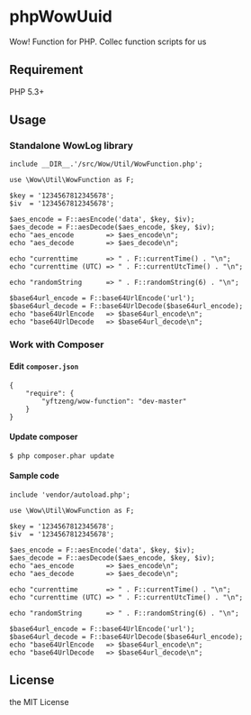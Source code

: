 # phpWowUuid

Wow! Function for PHP. Collec function scripts for us

## Requirement

PHP 5.3+

## Usage

### Standalone WowLog library

```
include __DIR__.'/src/Wow/Util/WowFunction.php';

use \Wow\Util\WowFunction as F;

$key = '1234567812345678';
$iv  = '1234567812345678';

$aes_encode = F::aesEncode('data', $key, $iv);
$aes_decode = F::aesDecode($aes_encode, $key, $iv);
echo "aes_encode        => $aes_encode\n";
echo "aes_decode        => $aes_decode\n";

echo "currenttime       => " . F::currentTime() . "\n";
echo "currenttime (UTC) => " . F::currentUtcTime() . "\n";

echo "randomString      => " . F::randomString(6) . "\n";

$base64url_encode = F::base64UrlEncode('url');
$base64url_decode = F::base64UrlDecode($base64url_encode);
echo "base64UrlEncode   => $base64url_encode\n";
echo "base64UrlDecode   => $base64url_decode\n";
```

### Work with Composer

#### Edit `composer.json`

```
{
    "require": {
        "yftzeng/wow-function": "dev-master"
    }
}
```

#### Update composer

```
$ php composer.phar update
```

#### Sample code
```
include 'vendor/autoload.php';

use \Wow\Util\WowFunction as F;

$key = '1234567812345678';
$iv  = '1234567812345678';

$aes_encode = F::aesEncode('data', $key, $iv);
$aes_decode = F::aesDecode($aes_encode, $key, $iv);
echo "aes_encode        => $aes_encode\n";
echo "aes_decode        => $aes_decode\n";

echo "currenttime       => " . F::currentTime() . "\n";
echo "currenttime (UTC) => " . F::currentUtcTime() . "\n";

echo "randomString      => " . F::randomString(6) . "\n";

$base64url_encode = F::base64UrlEncode('url');
$base64url_decode = F::base64UrlDecode($base64url_encode);
echo "base64UrlEncode   => $base64url_encode\n";
echo "base64UrlDecode   => $base64url_decode\n";
```

## License

the MIT License
